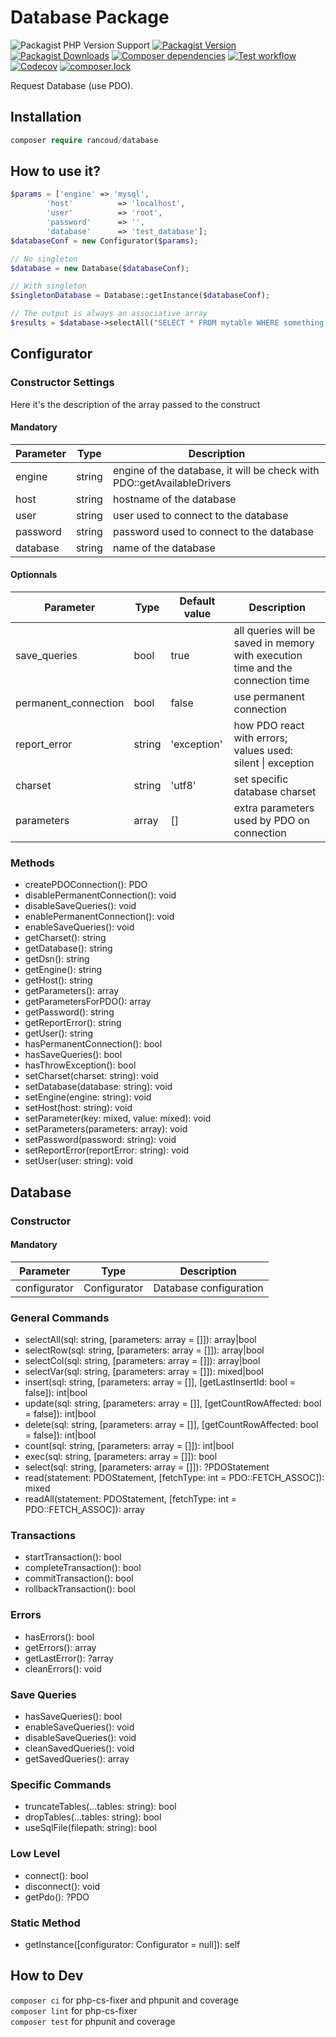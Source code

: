 # Database Package

![Packagist PHP Version Support](https://img.shields.io/packagist/php-v/rancoud/database)
[![Packagist Version](https://img.shields.io/packagist/v/rancoud/database)](https://packagist.org/packages/rancoud/database)
[![Packagist Downloads](https://img.shields.io/packagist/dt/rancoud/database)](https://packagist.org/packages/rancoud/database)
[![Composer dependencies](https://img.shields.io/badge/dependencies-0-brightgreen)](https://github.com/rancoud/Pagination/blob/master/composer.json)
[![Test workflow](https://img.shields.io/github/workflow/status/rancoud/database/test?label=test&logo=github)](https://github.com/rancoud/database/actions?workflow=test)
[![Codecov](https://img.shields.io/codecov/c/github/rancoud/database?logo=codecov)](https://codecov.io/gh/rancoud/database)
[![composer.lock](https://poser.pugx.org/rancoud/database/composerlock)](https://packagist.org/packages/rancoud/database)

Request Database (use PDO).  

## Installation
```php
composer require rancoud/database
```

## How to use it?
```php
$params = ['engine' => 'mysql',
        'host'          => 'localhost',
        'user'          => 'root',
        'password'      => '',
        'database'      => 'test_database'];
$databaseConf = new Configurator($params);

// No singleton
$database = new Database($databaseConf);

// With singleton
$singletonDatabase = Database::getInstance($databaseConf);

// The output is always an associative array
$results = $database->selectAll("SELECT * FROM mytable WHERE something > :thing", ['thing' => 5]);
```

## Configurator
### Constructor Settings
Here it's the description of the array passed to the construct  

#### Mandatory
| Parameter | Type | Description |
| --- | --- | --- |
| engine | string | engine of the database, it will be check with PDO::getAvailableDrivers |
| host | string | hostname of the database |
| user | string | user used to connect to the database |
| password | string | password used to connect to the database |
| database | string | name of the database |

#### Optionnals
| Parameter | Type | Default value | Description |
| --- | --- | --- | --- |
| save_queries | bool | true | all queries will be saved in memory with execution time and the connection time |
| permanent_connection | bool | false | use permanent connection |
| report_error | string | 'exception' | how PDO react with errors; values used: silent \| exception |
| charset | string | 'utf8' | set specific database charset |
| parameters | array | [] | extra parameters used by PDO on connection |

### Methods
* createPDOConnection(): PDO  
* disablePermanentConnection(): void  
* disableSaveQueries(): void  
* enablePermanentConnection(): void  
* enableSaveQueries(): void  
* getCharset(): string  
* getDatabase(): string  
* getDsn(): string  
* getEngine(): string  
* getHost(): string  
* getParameters(): array  
* getParametersForPDO(): array  
* getPassword(): string  
* getReportError(): string  
* getUser(): string  
* hasPermanentConnection(): bool  
* hasSaveQueries(): bool  
* hasThrowException(): bool  
* setCharset(charset: string): void  
* setDatabase(database: string): void  
* setEngine(engine: string): void  
* setHost(host: string): void  
* setParameter(key: mixed, value: mixed): void  
* setParameters(parameters: array): void  
* setPassword(password: string): void  
* setReportError(reportError: string): void  
* setUser(user: string): void  

## Database
### Constructor
#### Mandatory
| Parameter | Type | Description |
| --- | --- | --- |
| configurator | Configurator | Database configuration |

### General Commands  
* selectAll(sql: string, [parameters: array = []]): array|bool  
* selectRow(sql: string, [parameters: array = []]): array|bool  
* selectCol(sql: string, [parameters: array = []]): array|bool  
* selectVar(sql: string, [parameters: array = []]): mixed|bool  
* insert(sql: string, [parameters: array = []], [getLastInsertId: bool = false]): int|bool  
* update(sql: string, [parameters: array = []], [getCountRowAffected: bool = false]): int|bool  
* delete(sql: string, [parameters: array = []], [getCountRowAffected: bool = false]): int|bool  
* count(sql: string, [parameters: array = []]): int|bool  
* exec(sql: string, [parameters: array = []]): bool  
* select(sql: string, [parameters: array = []]): ?PDOStatement  
* read(statement: PDOStatement, [fetchType: int = PDO::FETCH_ASSOC]): mixed  
* readAll(statement: PDOStatement, [fetchType: int = PDO::FETCH_ASSOC]): array  

### Transactions
* startTransaction(): bool  
* completeTransaction(): bool  
* commitTransaction(): bool  
* rollbackTransaction(): bool  

### Errors
* hasErrors(): bool  
* getErrors(): array  
* getLastError(): ?array  
* cleanErrors(): void  

### Save Queries
* hasSaveQueries(): bool  
* enableSaveQueries(): void  
* disableSaveQueries(): void  
* cleanSavedQueries(): void  
* getSavedQueries(): array  

### Specific Commands
* truncateTables(...tables: string): bool  
* dropTables(...tables: string): bool  
* useSqlFile(filepath: string): bool  

### Low Level
* connect(): bool  
* disconnect(): void  
* getPdo(): ?PDO  

### Static Method
* getInstance([configurator: Configurator = null]): self  

## How to Dev
`composer ci` for php-cs-fixer and phpunit and coverage  
`composer lint` for php-cs-fixer  
`composer test` for phpunit and coverage  